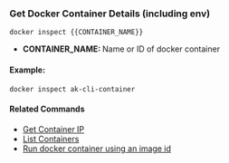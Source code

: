 ### Get Docker Container Details (including env)

`docker inspect {{CONTAINER_NAME}}`

- <b>CONTAINER_NAME: </b>Name or ID of docker container

#### Example:

`docker inspect ak-cli-container`


#### Related Commands

- [Get Container IP](docker-container-ip.md)
- [List Containers](docker-container-list.md)
- [Run docker container using an image id](docker-run.md)